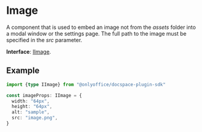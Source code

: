 # Image

A component that is used to embed an image not from the *assets* folder into a modal window or the settings page. The full path to the image must be specified in the *src* parameter.

**Interface**: [IImage](https://github.com/ONLYOFFICE/docspace-plugin-sdk/blob/master/src/interfaces/components/IImage.ts).

## Example

``` ts
import {type IImage} from "@onlyoffice/docspace-plugin-sdk"

const imageProps: IImage = {
  width: "64px",
  height: "64px",
  alt: "sample",
  src: "image.png",
}
```
